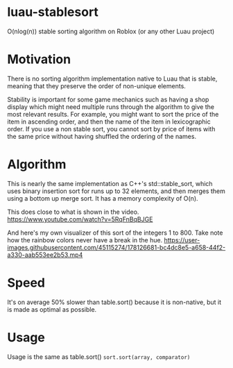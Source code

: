 # luau-stablesort
O(nlog(n)) stable sorting algorithm on Roblox (or any other Luau project)

# Motivation
There is no sorting algorithm implementation native to Luau that is stable, meaning that they preserve the order of non-unique elements.

Stability is important for some game mechanics such as having a shop display which might need multiple runs through the algorithm to give the most relevant results. For example, you might want to sort the price of the item in ascending order, and then the name of the item in lexicographic order. If you use a non stable sort, you cannot sort by price of items with the same price without having shuffled the ordering of the names.

# Algorithm
This is nearly the same implementation as C++'s std::stable_sort, which uses binary insertion sort for runs up to 32 elements, and then merges them using a bottom up merge sort. It has a memory complexity of O(n).

This does close to what is shown in the video.    
https://www.youtube.com/watch?v=5RqFnBqBJGE

And here's my own visualizer of this sort of the integers 1 to 800. Take note how the rainbow colors never have a break in the hue.
https://user-images.githubusercontent.com/45115274/178126681-bc4dc8e5-a658-44f2-a330-aab553ee2b53.mp4

# Speed
It's on average 50% slower than table.sort() because it is non-native, but it is made as optimal as possible.

# Usage
Usage is the same as table.sort()
`sort.sort(array, comparator)`



